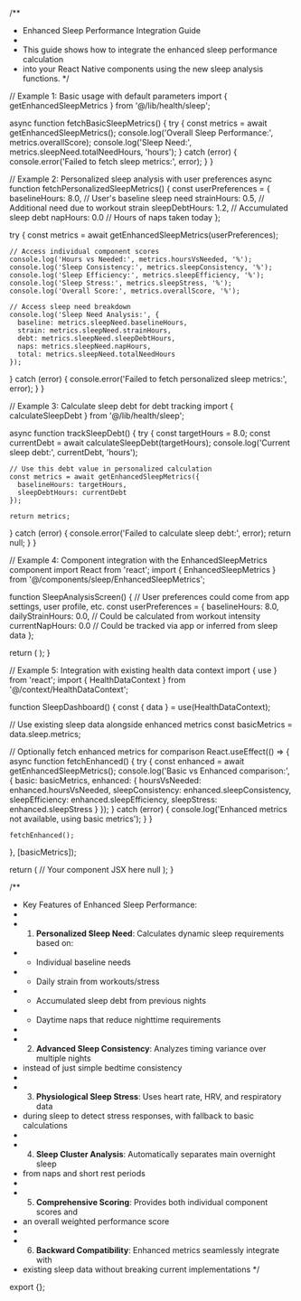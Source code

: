 /\*\*

- Enhanced Sleep Performance Integration Guide
-
- This guide shows how to integrate the enhanced sleep performance calculation
- into your React Native components using the new sleep analysis functions.
  \*/

// Example 1: Basic usage with default parameters
import { getEnhancedSleepMetrics } from '@/lib/health/sleep';

async function fetchBasicSleepMetrics() {
try {
const metrics = await getEnhancedSleepMetrics();
console.log('Overall Sleep Performance:', metrics.overallScore);
console.log('Sleep Need:', metrics.sleepNeed.totalNeedHours, 'hours');
} catch (error) {
console.error('Failed to fetch sleep metrics:', error);
}
}

// Example 2: Personalized sleep analysis with user preferences
async function fetchPersonalizedSleepMetrics() {
const userPreferences = {
baselineHours: 8.0, // User's baseline sleep need
strainHours: 0.5, // Additional need due to workout strain
sleepDebtHours: 1.2, // Accumulated sleep debt
napHours: 0.0 // Hours of naps taken today
};

try {
const metrics = await getEnhancedSleepMetrics(userPreferences);

    // Access individual component scores
    console.log('Hours vs Needed:', metrics.hoursVsNeeded, '%');
    console.log('Sleep Consistency:', metrics.sleepConsistency, '%');
    console.log('Sleep Efficiency:', metrics.sleepEfficiency, '%');
    console.log('Sleep Stress:', metrics.sleepStress, '%');
    console.log('Overall Score:', metrics.overallScore, '%');

    // Access sleep need breakdown
    console.log('Sleep Need Analysis:', {
      baseline: metrics.sleepNeed.baselineHours,
      strain: metrics.sleepNeed.strainHours,
      debt: metrics.sleepNeed.sleepDebtHours,
      naps: metrics.sleepNeed.napHours,
      total: metrics.sleepNeed.totalNeedHours
    });

} catch (error) {
console.error('Failed to fetch personalized sleep metrics:', error);
}
}

// Example 3: Calculate sleep debt for debt tracking
import { calculateSleepDebt } from '@/lib/health/sleep';

async function trackSleepDebt() {
try {
const targetHours = 8.0;
const currentDebt = await calculateSleepDebt(targetHours);
console.log('Current sleep debt:', currentDebt, 'hours');

    // Use this debt value in personalized calculation
    const metrics = await getEnhancedSleepMetrics({
      baselineHours: targetHours,
      sleepDebtHours: currentDebt
    });

    return metrics;

} catch (error) {
console.error('Failed to calculate sleep debt:', error);
return null;
}
}

// Example 4: Component integration with the EnhancedSleepMetrics component
import React from 'react';
import { EnhancedSleepMetrics } from '@/components/sleep/EnhancedSleepMetrics';

function SleepAnalysisScreen() {
// User preferences could come from app settings, user profile, etc.
const userPreferences = {
baselineHours: 8.0,
dailyStrainHours: 0.0, // Could be calculated from workout intensity
currentNapHours: 0.0 // Could be tracked via app or inferred from sleep data
};

return (
<EnhancedSleepMetrics userPreferences={userPreferences} />
);
}

// Example 5: Integration with existing health data context
import { use } from 'react';
import { HealthDataContext } from '@/context/HealthDataContext';

function SleepDashboard() {
const { data } = use(HealthDataContext);

// Use existing sleep data alongside enhanced metrics
const basicMetrics = data.sleep.metrics;

// Optionally fetch enhanced metrics for comparison
React.useEffect(() => {
async function fetchEnhanced() {
try {
const enhanced = await getEnhancedSleepMetrics();
console.log('Basic vs Enhanced comparison:', {
basic: basicMetrics,
enhanced: {
hoursVsNeeded: enhanced.hoursVsNeeded,
sleepConsistency: enhanced.sleepConsistency,
sleepEfficiency: enhanced.sleepEfficiency,
sleepStress: enhanced.sleepStress
}
});
} catch (error) {
console.log('Enhanced metrics not available, using basic metrics');
}
}

    fetchEnhanced();

}, [basicMetrics]);

return (
// Your component JSX here
null
);
}

/\*\*

- Key Features of Enhanced Sleep Performance:
-
- 1.  **Personalized Sleep Need**: Calculates dynamic sleep requirements based on:
- - Individual baseline needs
- - Daily strain from workouts/stress
- - Accumulated sleep debt from previous nights
- - Daytime naps that reduce nighttime requirements
-
- 2.  **Advanced Sleep Consistency**: Analyzes timing variance over multiple nights
- instead of just simple bedtime consistency
-
- 3.  **Physiological Sleep Stress**: Uses heart rate, HRV, and respiratory data
- during sleep to detect stress responses, with fallback to basic calculations
-
- 4.  **Sleep Cluster Analysis**: Automatically separates main overnight sleep
- from naps and short rest periods
-
- 5.  **Comprehensive Scoring**: Provides both individual component scores and
- an overall weighted performance score
-
- 6.  **Backward Compatibility**: Enhanced metrics seamlessly integrate with
- existing sleep data without breaking current implementations
  \*/

export {};
